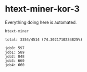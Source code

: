 # htext-miner-kor-3

Everything doing here is automated.

```
htext-miner

total: 3354/4514 (74.3021710234825%)

job0: 597
job1: 589
job2: 848
job3: 660
job4: 660
```